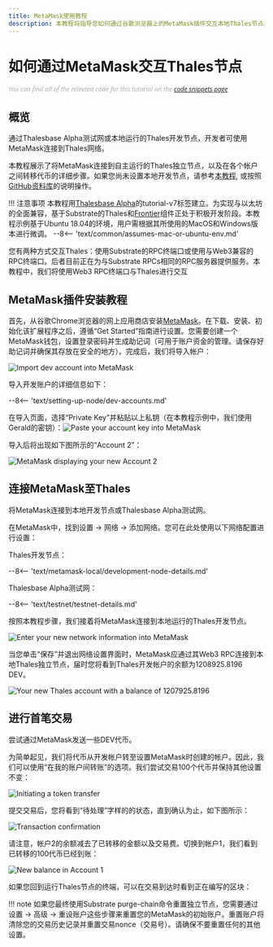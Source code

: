 ```yaml
---
title: MetaMask使用教程
description: 本教程将指导您如何通过谷歌浏览器上的MetaMask插件交互本地Thales节点。
---
```


# 如何通过MetaMask交互Thales节点

<style>.caption { font-family: Open Sans, sans-serif; font-size: 0.9em; color: rgba(170, 170, 170, 1); font-style: italic; letter-spacing: 0px; position: relative;}</style><div class='caption'>You can find all of the relevant code for this tutorial on the <a href="{{ config.site_url }}resources/code-snippets/">code snippets page</a></div>

## 概览

通过Thalesbase Alpha测试网或本地运行的Thales开发节点，开发者可使用MetaMask连接到Thales网络。

本教程展示了将MetaMask连接到自主运行的Thales独立节点，以及在各个帐户之间转移代币的详细步骤。如果您尚未设置本地开发节点，请参考[本教程](/getting-started/local-node/setting-up-a-node/), 或按照[GitHub资料库](https://github.com/Thales-network/thales/)的说明操作。

!!! 注意事项
    本教程用[Thalesbase Alpha](https://github.com/Thales-network/thales/releases/tag/v0.3.0)的tutorial-v7标签建立。为实现与以太坊的全面兼容，基于Substrate的Thales和[Frontier](https://github.com/paritytech/frontier)组件正处于积极开发阶段。本教程示例基于Ubuntu 18.04的环境，用户需根据其所使用的MacOS和Windows版本进行微调。 
    --8<-- 'text/common/assumes-mac-or-ubuntu-env.md'

您有两种方式交互Thales：使用Substrate的RPC终端口或使用与Web3兼容的RPC终端口。后者目前正在为与Substrate RPCs相同的RPC服务器提供服务。本教程中，我们将使用Web3 RPC终端口与Thales进行交互

## MetaMask插件安装教程

首先，从谷歌Chrome浏览器的网上应用商店安装[MetaMask](https://metamask.io/)。在下载、安装、初始化该扩展程序之后，遵循“Get Started”指南进行设置。您需要创建一个MetaMask钱包，设置登录密码并生成助记词（可用于账户资金的管理。请保存好助记词并确保其存放在安全的地方）。完成后，我们将导入帐户：

![Import dev account into MetaMask](/images/metamask/using-metamask-1.png)

导入开发账户的详细信息如下：

--8<-- 'text/setting-up-node/dev-accounts.md'

在导入页面，选择“Private Key”并粘贴以上私钥（在本教程示例中，我们使用Gerald的密钥）：![Paste your account key into MetaMask](/images/metamask/using-metamask-2.png)

导入后将出现如下图所示的“Account 2”：

![MetaMask displaying your new Account 2](/images/metamask/using-metamask-3.png)

## 连接MetaMask至Thales

将MetaMask连接到本地开发节点或Thalesbase Alpha测试网。

在MetaMask中，找到设置 -> 网络 -> 添加网络。您可在此处使用以下网络配置进行设置：

Thales开发节点：

--8<-- 'text/metamask-local/development-node-details.md'

Thalesbase Alpha测试网：

--8<-- 'text/testnet/testnet-details.md'

按照本教程步骤，我们接着将MetaMask连接到本地运行的Thales开发节点。

![Enter your new network information into MetaMask](/images/metamask/using-metamask-4.png)

当您单击“保存”并退出网络设置界面时，MetaMask应通过其Web3 RPC连接到本地Thales独立节点，届时您将看到Thales开发帐户的余额为1208925.8196 DEV。

![Your new Thales account with a balance of 1207925.8196](/images/metamask/using-metamask-5.png)

## 进行首笔交易

尝试通过MetaMask发送一些DEV代币。

为简单起见，我们将代币从开发帐户转至设置MetaMask时创建的帐户。因此，我们可以使用“在我的账户间转账”的选项。我们尝试交易100个代币并保持其他设置不变：

![Initiating a token transfer](/images/metamask/using-metamask-6.png)

提交交易后，您将看到“待处理”字样的的状态，直到确认为止，如下图所示：

![Transaction confirmation](/images/metamask/using-metamask-7.png)

请注意，帐户2的余额减去了已转移的金额以及交易费。切换到帐户1，我们看到已转移的100代币已经到账：

![New balance in Account 1](/images/metamask/using-metamask-8.png)

如果您回到运行Thales节点的终端，可以在交易到达时看到正在编写的区块：


!!! note
    如果您最终使用Substrate purge-chain命令重置独立节点，您需要通过设置 -> 高级 -> 重设账户这些步骤来重置您的MetaMask的初始账户。重置账户将清除您的交易历史记录并重置交易nonce（交易号）。请确保不要重置任何的其他设置。

